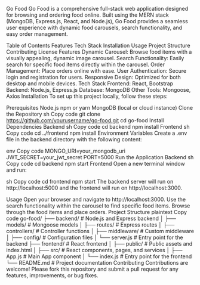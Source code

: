 Go Food
Go Food is a comprehensive full-stack web application designed for browsing and ordering food online. Built using the MERN stack (MongoDB, Express.js, React, and Node.js), Go Food provides a seamless user experience with dynamic food carousels, search functionality, and easy order management.

Table of Contents
Features
Tech Stack
Installation
Usage
Project Structure
Contributing
License
Features
Dynamic Carousel: Browse food items with a visually appealing, dynamic image carousel.
Search Functionality: Easily search for specific food items directly within the carousel.
Order Management: Place orders online with ease.
User Authentication: Secure login and registration for users.
Responsive Design: Optimized for both desktop and mobile devices.
Tech Stack
Frontend: React, Bootstrap
Backend: Node.js, Express.js
Database: MongoDB
Other Tools: Mongoose, Axios
Installation
To set up this project locally, follow these steps:

Prerequisites
Node.js
npm or yarn
MongoDB (local or cloud instance)
Clone the Repository
sh
Copy code
git clone https://github.com/yourusername/go-food.git
cd go-food
Install Dependencies
Backend
sh
Copy code
cd backend
npm install
Frontend
sh
Copy code
cd ../frontend
npm install
Environment Variables
Create a .env file in the backend directory with the following content:

env
Copy code
MONGO_URI=your_mongodb_uri
JWT_SECRET=your_jwt_secret
PORT=5000
Run the Application
Backend
sh
Copy code
cd backend
npm start
Frontend
Open a new terminal window and run:

sh
Copy code
cd frontend
npm start
The backend server will run on http://localhost:5000 and the frontend will run on http://localhost:3000.

Usage
Open your browser and navigate to http://localhost:3000.
Use the search functionality within the carousel to find specific food items.
Browse through the food items and place orders.
Project Structure
plaintext
Copy code
go-food/
├── backend/          # Node.js and Express backend
│   ├── models/       # Mongoose models
│   ├── routes/       # Express routes
│   ├── controllers/  # Controller functions
│   ├── middleware/   # Custom middleware
│   ├── config/       # Configuration files
│   └── server.js     # Entry point for the backend
├── frontend/         # React frontend
│   ├── public/       # Public assets and index.html
│   ├── src/          # React components, pages, and services
│   ├── App.js        # Main App component
│   └── index.js      # Entry point for the frontend
└── README.md         # Project documentation
Contributing
Contributions are welcome! Please fork this repository and submit a pull request for any features, improvements, or bug fixes.
